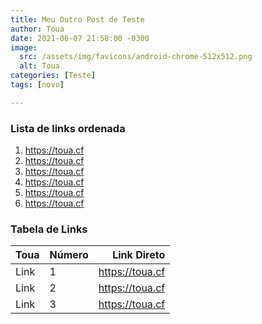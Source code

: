 ```yaml
---
title: Meu Outro Post de Teste
author: Toua
date: 2021-06-07 21:58:00 -0300
image:
  src: /assets/img/favicons/android-chrome-512x512.png
  alt: Toua
categories: [Teste]
tags: [novo]

---
```


### Lista de links ordenada

1. <https://toua.cf>
2. <https://toua.cf>
3. <https://toua.cf>
4. <https://toua.cf>
5. <https://toua.cf>
6. <https://toua.cf>

### Tabela de Links

| Toua           | Número          | Link Direto       |
|:---------------|:----------------|------------------:|
| Link           | 1               | <https://toua.cf> |
| Link           | 2               | <https://toua.cf> |
| Link           | 3               | <https://toua.cf> |